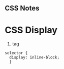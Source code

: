 ## CSS Notes

# CSS Display

1. <p><span> </span> tag</p>

```
selector {
  display: inline-block;
  }
```
